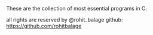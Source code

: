 These are the collection of most essential programs in C.

all rights are reserved by @rohit_balage
github:
https://github.com/rohitbalage